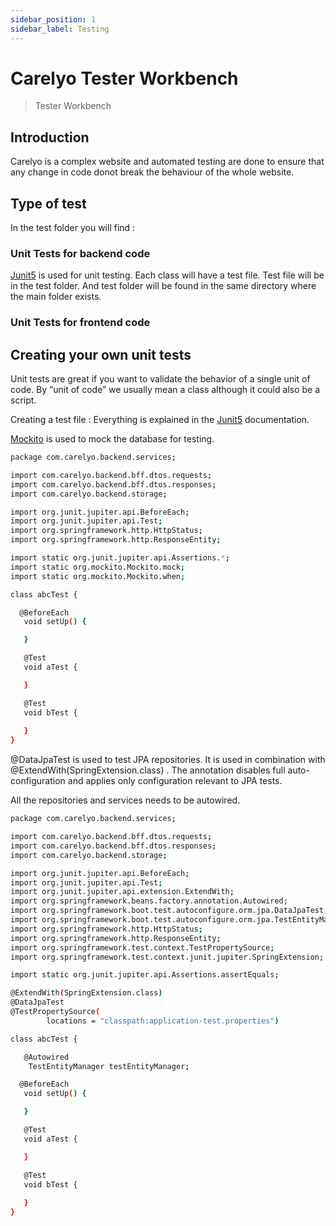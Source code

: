 ```yaml
---
sidebar_position: 1
sidebar_label: Testing
---
```

# Carelyo Tester Workbench

> Tester Workbench

## Introduction

Carelyo is a complex website and automated testing are done to ensure that any change in code donot break the behaviour of the whole website.  

## Type of test

In the test folder you will find :  

### Unit Tests for backend code

[Junit5](https://junit.org/junit5/) is used for unit testing. Each class will have a test file. Test file will be in the test folder. And test folder will be found in the same directory where the main folder exists.

### Unit Tests for frontend code

## Creating your own unit tests

Unit tests are great if you want to validate the behavior of a single unit of code. By “unit of code” we usually mean a class although it could also be a script.

Creating a test file : Everything is explained in the [Junit5](https://junit.org/junit5/) documentation.

[Mockito](https://site.mockito.org/) is used to mock the database for testing.

```bash
package com.carelyo.backend.services;

import com.carelyo.backend.bff.dtos.requests;
import com.carelyo.backend.bff.dtos.responses;
import com.carelyo.backend.storage;

import org.junit.jupiter.api.BeforeEach;
import org.junit.jupiter.api.Test;
import org.springframework.http.HttpStatus;
import org.springframework.http.ResponseEntity;

import static org.junit.jupiter.api.Assertions.*;
import static org.mockito.Mockito.mock;
import static org.mockito.Mockito.when;

class abcTest {

  @BeforeEach
   void setUp() {

   }

   @Test
   void aTest {

   }

   @Test
   void bTest {
     
   }
}

```

@DataJpaTest is used to test JPA repositories. It is used in combination with @ExtendWith(SpringExtension.class) . The annotation disables full auto-configuration and applies only configuration relevant to JPA tests.

All the repositories and services needs to be autowired.

```bash
package com.carelyo.backend.services;

import com.carelyo.backend.bff.dtos.requests;
import com.carelyo.backend.bff.dtos.responses;
import com.carelyo.backend.storage;

import org.junit.jupiter.api.BeforeEach;
import org.junit.jupiter.api.Test;
import org.junit.jupiter.api.extension.ExtendWith;
import org.springframework.beans.factory.annotation.Autowired;
import org.springframework.boot.test.autoconfigure.orm.jpa.DataJpaTest;
import org.springframework.boot.test.autoconfigure.orm.jpa.TestEntityManager;
import org.springframework.http.HttpStatus;
import org.springframework.http.ResponseEntity;
import org.springframework.test.context.TestPropertySource;
import org.springframework.test.context.junit.jupiter.SpringExtension;

import static org.junit.jupiter.api.Assertions.assertEquals;

@ExtendWith(SpringExtension.class)
@DataJpaTest
@TestPropertySource(
        locations = "classpath:application-test.properties")

class abcTest {

   @Autowired
    TestEntityManager testEntityManager;

  @BeforeEach
   void setUp() {

   }

   @Test
   void aTest {

   }

   @Test
   void bTest {
     
   }
}

```
